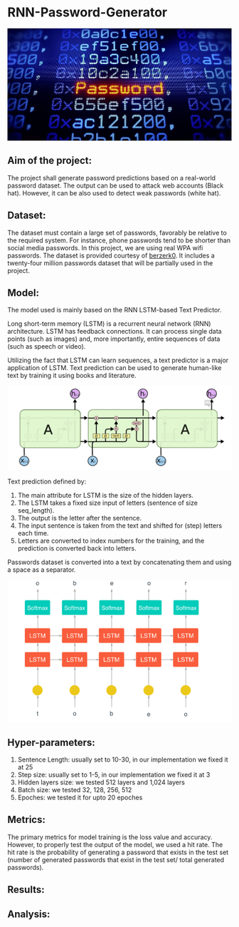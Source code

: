 # RNN-Password-Generator

![](imgs/icon.jpg)

## Aim of the project:
The project shall generate password predictions based on a real-world password dataset. The output can be used to attack web accounts (Black hat). However, it can be also used to detect weak passwords (white hat).



## Dataset:
The dataset must contain a large set of passwords, favorably be relative to the required system. For instance, phone passwords tend to be shorter than social media passwords. In this project, we are using real WPA wifi passwords. The dataset is provided courtesy of  [berzerk0](https://github.com/berzerk0/Probable-Wordlists/tree/master/Real-Passwords/WPA-Length). It includes a twenty-four million passwords dataset that will be partially used in the project.



## Model:
The model used is mainly based on the RNN LSTM-based Text Predictor.

Long short-term memory (LSTM) is a recurrent neural network (RNN) architecture. LSTM has feedback connections. It can process single data points (such as images) and, more importantly, entire sequences of data (such as speech or video).

Utilizing the fact that LSTM can learn sequences, a text predictor is a major application of LSTM. Text prediction can be used to generate human-like text by training it using books and literature.

![](imgs/lstm.png)

Text prediction defined by:
1. The main attribute for LSTM is the size of the hidden layers.
2. The LSTM takes a fixed size input of letters (sentence of size seq_length).
3. The output is the letter after the sentence.
4. The input sentence is taken from the text and shifted for (step) letters each time.
5. Letters are converted to index numbers for the training, and the prediction is converted back into letters.

Passwords dataset is converted into a text by concatenating them and using a space as a separator.

![](imgs/text_predict.png)



## Hyper-parameters:
1. Sentence Length: usually set to 10-30, in our implementation we fixed it at 25
2. Step size: usually set to 1-5, in our implementation we fixed it at 3
3. Hidden layers size: we tested 512 layers and 1,024 layers
4. Batch size: we tested 32, 128, 256, 512
5. Epoches: we tested it for upto 20 epoches

## Metrics:
The primary metrics for model training is the loss value and accuracy. However, to properly test the output of the model, we used a hit rate. The hit rate is the probability of generating a password that exists in the test set (number of generated passwords that exist in the test set/ total generated passwords).


## Results:


## Analysis:
